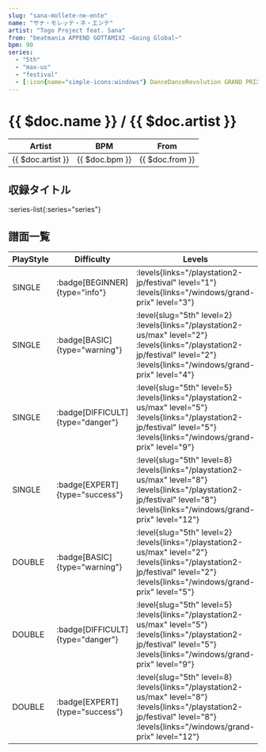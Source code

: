 ```yaml
---
slug: "sana-mollete-ne-ente"
name: "サナ・モレッテ・ネ・エンテ"
artist: "Togo Project feat. Sana"
from: "beatmania APPEND GOTTAMIX2 ~Going Global~"
bpm: 90
series:
  - "5th"
  - "max-us"
  - "festival"
  - [:icon{name="simple-icons:windows"} DanceDanceRevolution GRAND PRIX](/windows/grand-prix)
---
```


# {{ $doc.name }} / {{ $doc.artist }}

|Artist|BPM|From|
|------|---|----|
|{{ $doc.artist }}|{{ $doc.bpm }}|{{ $doc.from }}|

## 収録タイトル

:series-list{:series="series"}

## 譜面一覧

|PlayStyle|Difficulty|Levels|Notes|Movie|
|---------|----------|------|-----|-----|
|SINGLE| :badge[BEGINNER]{type="info"}|<div class="field is-grouped is-grouped-multiline"> :levels{links="/playstation2-jp/festival" level="1"}  :levels{links="/windows/grand-prix" level="3"}</div>|73/0||
|SINGLE| :badge[BASIC]{type="warning"}|<div class="field is-grouped is-grouped-multiline"> :level{slug="5th" level=2} :levels{links="/playstation2-us/max" level="2"} :levels{links="/playstation2-jp/festival" level="2"}  :levels{links="/windows/grand-prix" level="4"}</div>|128/0||
|SINGLE| :badge[DIFFICULT]{type="danger"}|<div class="field is-grouped is-grouped-multiline"> :level{slug="5th" level=5} :levels{links="/playstation2-us/max" level="5"} :levels{links="/playstation2-jp/festival" level="5"}  :levels{links="/windows/grand-prix" level="9"}</div>|190/0||
|SINGLE| :badge[EXPERT]{type="success"}|<div class="field is-grouped is-grouped-multiline"> :level{slug="5th" level=8} :levels{links="/playstation2-us/max" level="8"} :levels{links="/playstation2-jp/festival" level="8"}  :levels{links="/windows/grand-prix" level="12"}</div>|294/0||
|DOUBLE| :badge[BASIC]{type="warning"}|<div class="field is-grouped is-grouped-multiline"> :level{slug="5th" level=2} :levels{links="/playstation2-us/max" level="2"} :levels{links="/playstation2-jp/festival" level="2"}  :levels{links="/windows/grand-prix" level="5"}</div>|128/0||
|DOUBLE| :badge[DIFFICULT]{type="danger"}|<div class="field is-grouped is-grouped-multiline"> :level{slug="5th" level=5} :levels{links="/playstation2-us/max" level="5"} :levels{links="/playstation2-jp/festival" level="5"}  :levels{links="/windows/grand-prix" level="9"}</div>|225/0||
|DOUBLE| :badge[EXPERT]{type="success"}|<div class="field is-grouped is-grouped-multiline"> :level{slug="5th" level=8} :levels{links="/playstation2-us/max" level="8"} :levels{links="/playstation2-jp/festival" level="8"}  :levels{links="/windows/grand-prix" level="12"}</div>|269/0||
